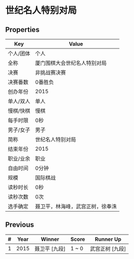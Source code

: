 # 世纪名人特别对局

## Properties

| Key | Value |
| --- | ----- |
| 个人/团体 | 个人 |
| 全称 | 厦门围棋大会世纪名人特别对局 |
| 决赛 | 非挑战赛决赛 |
| 决赛番数 | 0番胜负 |
| 创办年份 | 2015 |
| 单人/双人 | 单人 |
| 慢棋/快棋 | 慢棋 |
| 每手时限 | 0秒 |
| 男子/女子 | 男子 |
| 简称 | 世纪名人特别对局 |
| 结束年份 | 2015 |
| 职业/业余 | 职业 |
| 自由时间 | 0分钟 |
| 规模 | 国际棋战 |
| 读秒时长 | 0秒 |
| 读秒次数 | 0次 |
| 选手确定 | 聂卫平，林海峰，武宫正树，徐奉洙 |

## Previous

| # | Year | Winner | Score | Runner Up |
| --- | --- | --- | --- | --- |
| 1 | 2015 | 聂卫平 [九段] | 1 ~ 0 | 武宫正树 [九段] |

